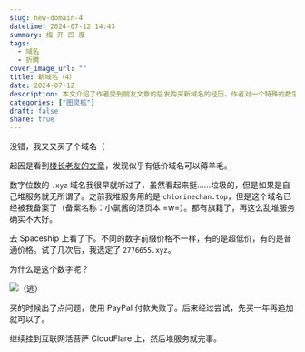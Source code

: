 ```yaml
---
slug: new-domain-4
datetime: 2024-07-12 14:43
summary: 梅 开 四 度
tags:
  - 域名
  - 折腾
cover_image_url: ""
title: 新域名（4）
date: 2024-07-12
description: 本文介绍了作者受到朋友文章的启发购买新域名的经历。作者对一个特殊的数字进行了一些变换得到前缀在Spaceship平台上寻找并选择了这个价格合适的域名。购买时遇到了 PayPal 付款失败的问题，但通过分步购买解决了。作者计划将域名用于个人服务，并已将其配置在 CloudFlare 上。
categories: ["图灵机"]
draft: false
share: true
---
```


没错，我又又买了个域名（

起因是看到[楼长老友的文章](https://blog.sdnie.fun/archives/domian1.html)，发现似乎有低价域名可以薅羊毛。

数字位数的 `.xyz` 域名我很早就听过了，虽然看起来挺……垃圾的，但是如果是自己堆服务就无所谓了。之前我堆服务用的是 `chlorinechan.top`，但是这个域名已经被我备案了（备案名称：小氯酱的活页本 =w=）。都有旗籍了，再这么乱堆服务确实不大好。

去 Spaceship 上看了下。不同的数字前缀价格不一样，有的是超低价，有的是普通价格。试了几次后，我选定了 `2776655.xyz`。

为什么是这个数字呢？

![](https://img.clnya.fun/IMG-20240712133241.webp "（逃）")

买的时候出了点问题，使用 PayPal 付款失败了。后来经过尝试，先买一年再追加就可以了。

继续挂到互联网活菩萨 CloudFlare 上，然后堆服务就完事。
